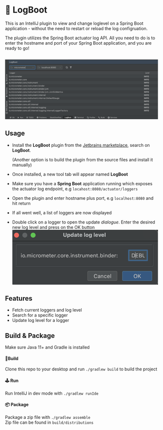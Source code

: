 # 📃 LogBoot

This is an IntelliJ plugin to view and change loglevel on a Spring Boot application - without the need to restart or reload the log configruation.

The plugin utilizes the Spring Boot actuator log API. All you need to do is to enter the hostname and port of your Spring Boot application, and you are ready to go!

![plugin](./readme/logboot.png)
---
## Usage
- Install the **LogBoot** plugin from the [Jetbrains marketplace](https://plugins.jetbrains.com/plugin/17101-logboot), search on **LogBoot**. 

  (Another option is to build the plugin from the source files and install it manually)

- Once installed, a new tool tab will appear named **LogBoot**

- Make sure you have a **Spring Boot** application running which exposes the actuator log endpoint, e.g `locahost:8080/actuator/loggers`

- Open the plugin and enter hostname plus port, e.g `localhost:8080` and hit return 

- If all went well, a list of loggers are now displayed

- Double click on a logger to open the update *dialogue*. Enter the desired new log level and press on the OK button
![plugin](./readme/update.png)

## Features
- Fetch current loggers and log level
- Search for a specific logger
- Update log level for a logger


## Build & Package
Make sure Java 11+  and Gradle is installed  
#### 🔨Build
Clone this repo to your desktop and run `./gradlew build` to build the project  
####  🕹 Run
Run IntelliJ in dev mode with `./gradlew runIde`
####  📦 Package
Package a zip file with `./gradlew assemble`  
Zip file can be found in `build/distributions`

